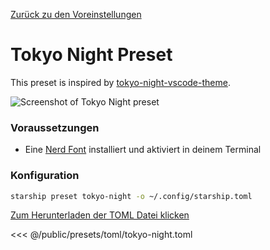 [Zurück zu den Voreinstellungen](./#pastel-powerline)

# Tokyo Night Preset

This preset is inspired by [tokyo-night-vscode-theme](https://github.com/enkia/tokyo-night-vscode-theme).

![Screenshot of Tokyo Night preset](/presets/img/tokyo-night.png)

### Voraussetzungen

- Eine [Nerd Font](https://www.nerdfonts.com/) installiert und aktiviert in deinem Terminal

### Konfiguration

```sh
starship preset tokyo-night -o ~/.config/starship.toml
```

[Zum Herunterladen der TOML Datei klicken](/presets/toml/tokyo-night.toml)

<<< @/public/presets/toml/tokyo-night.toml

